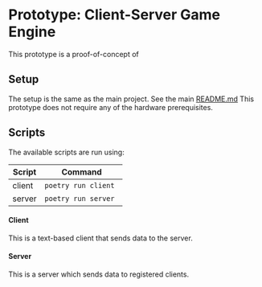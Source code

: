 # Prototype: Client-Server Game Engine

This prototype is a proof-of-concept of 

## Setup
The setup is the same as the main project. See the main [README.md](../../README.md)
This prototype does not require any of the hardware prerequisites.

## Scripts
The available scripts are run using:

| Script | Command              |
|--------|----------------------|
| client | `poetry run client ` |
| server | `poetry run server`  |

#### Client
This is a text-based client that sends data to the server.

#### Server
This is a server which sends data to registered clients.